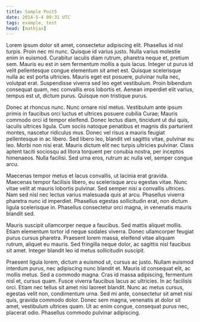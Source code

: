 ```yaml
---
title: Sample Post5
date: 2014-5-4 09:31 UTC
tags: example, test
head: [mathjax]
---
```


Lorem ipsum dolor sit amet, consectetur adipiscing elit. Phasellus id nisl turpis. Proin nec mi nunc. Quisque id varius justo. Nulla varius molestie enim in euismod. Curabitur iaculis diam rutrum, pharetra neque et, pretium sem. Mauris eu est in sem fermentum mollis a quis lacus. Integer ut purus id velit pellentesque congue elementum sit amet est. Quisque scelerisque nulla ac est porta ultricies. Mauris eget est posuere, pulvinar nulla nec, volutpat erat. Suspendisse viverra sed leo eget vestibulum. Proin bibendum consequat quam, nec convallis eros lobortis et. Aenean imperdiet elit varius, tempus est ut, dictum purus. Quisque non tristique purus.

Donec at rhoncus nunc. Nunc ornare nisl metus. Vestibulum ante ipsum primis in faucibus orci luctus et ultrices posuere cubilia Curae; Mauris commodo orci id tempor eleifend. Donec lectus diam, tincidunt ut dui quis, iaculis ultrices ligula. Cum sociis natoque penatibus et magnis dis parturient montes, nascetur ridiculus mus. Donec vel risus a mauris feugiat pellentesque in ac libero. Sed libero leo, blandit vel sagittis vitae, pulvinar eu leo. Morbi non nisi erat. Mauris dictum elit nec turpis ultricies pulvinar. Class aptent taciti sociosqu ad litora torquent per conubia nostra, per inceptos himenaeos. Nulla facilisi. Sed urna eros, rutrum ac nulla vel, semper congue arcu.

Maecenas tempor metus et lacus convallis, ut lacinia erat gravida. Maecenas tempor facilisis libero, eu scelerisque arcu egestas vitae. Nunc vitae velit at mauris lobortis pulvinar. Sed semper nisi a convallis ultrices. Nam sed nisl nec lectus varius malesuada quis at arcu. Phasellus viverra pharetra nunc id imperdiet. Phasellus egestas sollicitudin erat, non dictum ligula scelerisque in. Phasellus consectetur orci magna, in venenatis mauris blandit sed.

Mauris suscipit ullamcorper neque a faucibus. Sed mattis aliquet mollis. Etiam elementum tortor id neque sodales viverra. Donec ullamcorper feugiat purus cursus pharetra. Praesent lorem massa, eleifend vitae aliquam rutrum, aliquet eu mauris. Sed fringilla neque dolor, ac sagittis nisl faucibus sit amet. Integer blandit leo id metus sollicitudin suscipit.

Praesent ligula lorem, dictum a euismod ut, cursus ac justo. Nullam euismod interdum purus, nec adipiscing nunc blandit et. Mauris id consequat elit, ac mollis metus. Sed a commodo magna. Cras id massa adipiscing, fermentum nisl et, cursus quam. Fusce viverra faucibus lacus ac ultricies. In ac facilisis orci. Etiam nec tellus sit amet nisi laoreet blandit. Nunc ac metus cursus, egestas velit non, condimentum urna. Sed mi ante, consectetur sit amet nisi quis, gravida commodo dolor. Donec sem magna, venenatis at dolor sit amet, vestibulum ultrices quam. Ut ac enim congue, consequat purus nec, placerat odio. Phasellus commodo pulvinar adipiscing.
